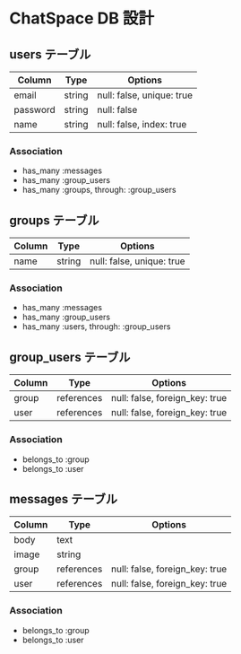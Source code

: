 # ChatSpace DB 設計

## users テーブル

| Column   | Type   | Options                   |
| -------- | ------ | ------------------------- |
| email    | string | null: false, unique: true |
| password | string | null: false               |
| name     | string | null: false, index: true  |

### Association

- has_many :messages
- has_many :group_users
- has_many :groups, through: :group_users

## groups テーブル

| Column | Type   | Options                   |
| ------ | ------ | ------------------------- |
| name   | string | null: false, unique: true |

### Association

- has_many :messages
- has_many :group_users
- has_many :users, through: :group_users

## group_users テーブル

| Column | Type       | Options                        |
| ------ | ---------- | ------------------------------ |
| group  | references | null: false, foreign_key: true |
| user   | references | null: false, foreign_key: true |

### Association

- belongs_to :group
- belongs_to :user

## messages テーブル

| Column | Type       | Options                        |
| ------ | ---------- | ------------------------------ |
| body   | text       |                                |
| image  | string     |                                |
| group  | references | null: false, foreign_key: true |
| user   | references | null: false, foreign_key: true |

### Association

- belongs_to :group
- belongs_to :user
